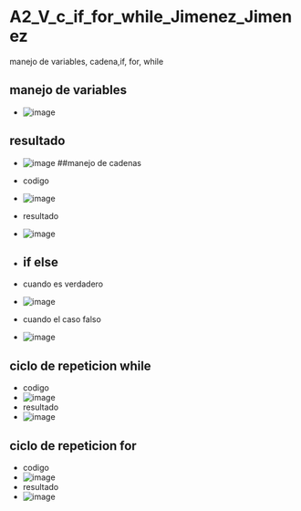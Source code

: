 # A2_V_c_if_for_while_Jimenez_Jimenez
manejo de variables, cadena,if, for, while
## manejo de variables
- ![image](https://github.com/user-attachments/assets/99ee0624-b634-4fb7-a6db-599cc8c5aa77)
## resultado
- ![image](https://github.com/user-attachments/assets/e36de057-e499-440c-a929-45aaf75c21a3)
##manejo de cadenas
- codigo
- ![image](https://github.com/user-attachments/assets/5df8d205-cb43-441e-9d5a-3c5f0871fc04)
- resultado
- ![image](https://github.com/user-attachments/assets/5255a248-ca8a-4e2d-87e5-a113599d7806)
- ## if else
- cuando es verdadero
- ![image](https://github.com/user-attachments/assets/30b208fd-d47c-4ca7-86b7-f23c73c63eb5)

- cuando el caso falso
- ![image](https://github.com/user-attachments/assets/07982e4a-2a89-4e1f-b536-d9244b477def)
## ciclo de repeticion while
- codigo
- ![image](https://github.com/user-attachments/assets/9fd1f255-6452-48b2-8507-2eba6d0742b7)
- resultado
- ![image](https://github.com/user-attachments/assets/5a7893e7-d560-4124-8356-e516d1be3e13)

## ciclo de repeticion for
- codigo
- ![image](https://github.com/user-attachments/assets/2d3b9cea-e5ee-4824-846e-2f0f5f78586d)
- resultado
- ![image](https://github.com/user-attachments/assets/03e1e08a-0b01-4e39-8a5f-634a51ed1384)







